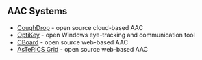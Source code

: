 ## AAC Systems

- [CoughDrop](https://github.com/coughdrop/coughdrop) - open source cloud-based AAC
- [OptiKey](https://github.com/OptiKey/OptiKey/wiki) - open Windows eye-tracking and communication tool
- [CBoard](https://www.cboard.io/) - open source web-based AAC
- [AsTeRICS Grid](https://grid.asterics.eu/#welcome) - open source web-based AAC